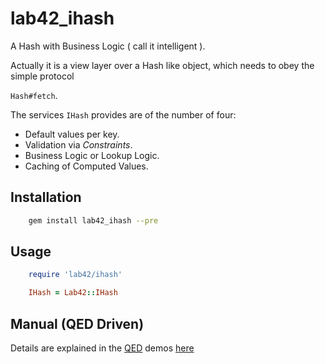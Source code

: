 # lab42_ihash

A Hash with Business Logic ( call it intelligent ).

Actually it is a view layer over a Hash like object, which needs to obey the simple protocol

`Hash#fetch`.


The services `IHash` provides are of the number of four:

* Default values per key.
* Validation via _Constraints_.
* Business Logic or Lookup Logic.
* Caching of Computed Values.


## Installation

```sh
    gem install lab42_ihash --pre
```

## Usage

```ruby
    require 'lab42/ihash'

    IHash = Lab42::IHash
```


## Manual (QED Driven)

Details are explained in the [QED](https://github.com/rubyworks/qed) demos [here](https://github.com/RobertDober/lab42_intellihash/tree/master/demo)
